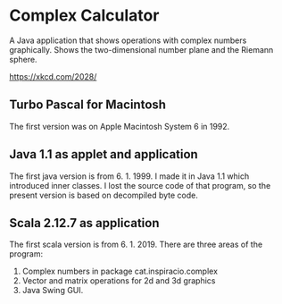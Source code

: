 # Complex Calculator

A Java application that shows operations with complex numbers graphically.
Shows the two-dimensional number plane and the Riemann sphere.

https://xkcd.com/2028/

## Turbo Pascal for Macintosh

The first version was on Apple Macintosh System 6 in 1992. 

## Java 1.1 as applet and application

The first java version is from 6. 1. 1999. I made it in Java 1.1 which introduced inner classes.
I lost the source code of that program, so the present version is based on decompiled byte code.

## Scala 2.12.7 as application

The first scala version is from 6. 1. 2019. 
There are three areas of the program:
1. Complex numbers in package cat.inspiracio.complex
2. Vector and matrix operations for 2d and 3d graphics
3. Java Swing GUI.